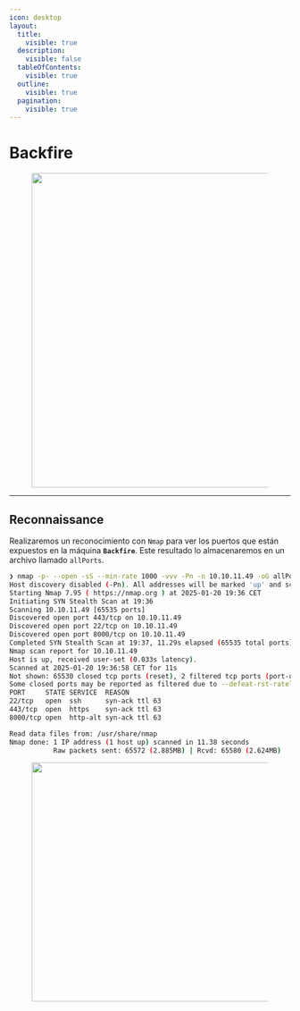 ```yaml
---
icon: desktop
layout:
  title:
    visible: true
  description:
    visible: false
  tableOfContents:
    visible: true
  outline:
    visible: true
  pagination:
    visible: true
---
```


# Backfire

<figure><img src="../../../../.gitbook/assets/Backfire.png" alt="" width="563"><figcaption></figcaption></figure>

***

## Reconnaissance

Realizaremos un reconocimiento con `Nmap` para ver los puertos que están expuestos en la máquina **`Backfire`**. Este resultado lo almacenaremos en un archivo llamado `allPorts`.

```bash
❯ nmap -p- --open -sS --min-rate 1000 -vvv -Pn -n 10.10.11.49 -oG allPorts
Host discovery disabled (-Pn). All addresses will be marked 'up' and scan times may be slower.
Starting Nmap 7.95 ( https://nmap.org ) at 2025-01-20 19:36 CET
Initiating SYN Stealth Scan at 19:36
Scanning 10.10.11.49 [65535 ports]
Discovered open port 443/tcp on 10.10.11.49
Discovered open port 22/tcp on 10.10.11.49
Discovered open port 8000/tcp on 10.10.11.49
Completed SYN Stealth Scan at 19:37, 11.29s elapsed (65535 total ports)
Nmap scan report for 10.10.11.49
Host is up, received user-set (0.033s latency).
Scanned at 2025-01-20 19:36:58 CET for 11s
Not shown: 65530 closed tcp ports (reset), 2 filtered tcp ports (port-unreach)
Some closed ports may be reported as filtered due to --defeat-rst-ratelimit
PORT     STATE SERVICE  REASON
22/tcp   open  ssh      syn-ack ttl 63
443/tcp  open  https    syn-ack ttl 63
8000/tcp open  http-alt syn-ack ttl 63

Read data files from: /usr/share/nmap
Nmap done: 1 IP address (1 host up) scanned in 11.38 seconds
           Raw packets sent: 65572 (2.885MB) | Rcvd: 65580 (2.624MB)

```

<figure><img src="../../../../.gitbook/assets/confidential-rubber-stamp-free-png.png" alt="" width="428"><figcaption></figcaption></figure>
